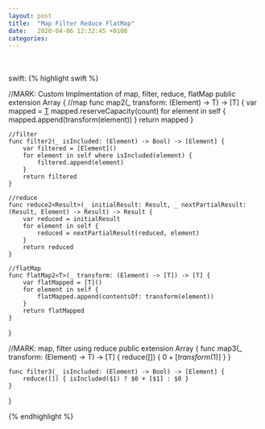 ```yaml
---
layout: post
title:  "Map Filter Reduce FlatMap"
date:   2020-04-06 12:32:45 +0100
categories:
---
```


<br /><br /> swift:
{% highlight swift %}

//MARK: Custom Implmentation of map, filter, reduce, flatMap
public extension Array {
    //map
    func map2<T>(_ transform: (Element) -> T) -> [T] {
        var mapped = [T]()
        mapped.reserveCapacity(count)
        for element in self {
            mapped.append(transform(element))
        }
        return mapped
    }
    
    //filter
    func filter2(_ isIncluded: (Element) -> Bool) -> [Element] {
        var filtered = [Element]()
        for element in self where isIncluded(element) {
            filtered.append(element)
        }
        return filtered
    }
    
    //reduce
    func reduce2<Result>(_ initialResult: Result, _ nextPartialResult: (Result, Element) -> Result) -> Result {
        var reduced = initialResult
        for element in self {
            reduced = nextPartialResult(reduced, element)
        }
        return reduced
    }
    
    //flatMap
    func flatMap2<T>(_ transform: (Element) -> [T]) -> [T] {
        var flatMapped = [T]()
        for element in self {
            flatMapped.append(contentsOf: transform(element))
        }
        return flatMapped
    }
}

//MARK: map, filter using reduce
public extension Array {
    func map3<T>(_ transform: (Element) -> T) -> [T] {
        reduce([]) { $0 + [transform($1)] }
    }
    
    func filter3(_ isIncluded: (Element) -> Bool) -> [Element] {
        reduce([]) { isIncluded($1) ? $0 + [$1] : $0 }
    }
}

{% endhighlight %}

